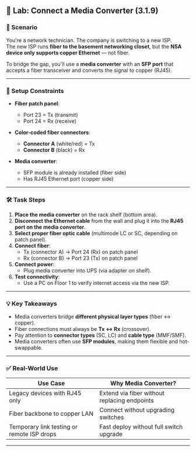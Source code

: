 ## 🧪 Lab: Connect a Media Converter (3.1.9)

### 🧭 Scenario
You're a network technician. The company is switching to a new ISP.  
The new ISP runs **fiber to the basement networking closet**, but the **NSA device only supports copper Ethernet** — not fiber.

To bridge the gap, you'll use a **media converter** with an **SFP port** that accepts a fiber transceiver and converts the signal to copper (RJ45).

---

### 🧱 Setup Constraints

- **Fiber patch panel**:
  - Port 23 = Tx (transmit)
  - Port 24 = Rx (receive)

- **Color-coded fiber connectors**:
  - **Connector A** (white/red) = Tx
  - **Connector B** (black) = Rx

- **Media converter**:
  - SFP module is already installed (fiber side)
  - Has RJ45 Ethernet port (copper side)

---

### 🛠️ Task Steps

1. **Place the media converter** on the rack shelf (bottom area).
2. **Disconnect the Ethernet cable** from the wall and plug it into the **RJ45 port on the media converter**.
3. **Select proper fiber optic cable** (multimode LC or SC, depending on patch panel).
4. **Connect fiber**:
   - Tx (connector A) → Port 24 (Rx) on patch panel
   - Rx (connector B) → Port 23 (Tx) on patch panel
5. **Connect power**:
   - Plug media converter into UPS (via adapter on shelf).
6. **Test connectivity**:
   - Use a PC on Floor 1 to verify internet access via the new ISP.

---

### 💡 Key Takeaways

- Media converters bridge **different physical layer types** (fiber ↔ copper).
- Fiber connections must always be **Tx ↔ Rx** (crossover).
- Pay attention to **connector types** (SC, LC) and **cable type** (MMF/SMF).
- Media converters often use **SFP modules**, making them flexible and hot-swappable.

---

### ✅ Real-World Use

| Use Case | Why Media Converter? |
|----------|-----------------------|
| Legacy devices with RJ45 only | Extend via fiber without replacing endpoints |
| Fiber backbone to copper LAN | Connect without upgrading switches |
| Temporary link testing or remote ISP drops | Fast deploy without full switch upgrade |

---


